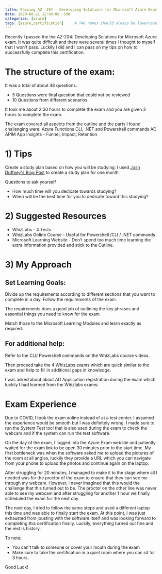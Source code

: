 ```yaml
---
title: Passing AZ -204 - Developing Solutions for Microsoft Azure Exam
date: 2020-08-21 12:00:00 -500
categories: [azure]
tags: [azure,certification]     # TAG names should always be lowercase
---
```


Recently I passed the the  AZ-204: Developing Solutions for Microsoft Azure exam. 
It was quite difficult and there were several times I thought to myself that I won't pass. Luckily I did and I can pass on my tips on how to successfully complete this certification.

# The structure of the exam: 

It was a total of about 48 questions.
- 5 Questions were final question that could not be reviewed
- 10 Questions from different scenarios

It took me about 2:30 hours to complete the exam and you are given 3 hours to complete the exam.

The exam covered all aspects from the outline and the parts I found challenging were: 
Azure Functions
CLI, .NET and Powershell commands
AD 
APIM
App Insights - Funnel, Impact, Retention
# 1) Tips

Create a study plan based on how you will be studying:
I used [Josh Duffney's Blog Post](http://duffney.io/AZ103-StudyGuide) to create a study plan for one month 

Questions to ask yourself

- How much time will you dedicate towards studying?
- When will be the best time for you to dedicate toward this studying?

# 2) Suggested Resources

- WhizLabs - 4 Tests
- WhizLabs Online Course - Useful for Powershell /CLI / .NET commands
- Microsoft Learning Website - Don't spend too much time learning the extra information provided and stick to the Outline.

# 3) My Approach

## Set Learning Goals: 

Divide up the requirements according to different sections that you want to complete in a day. Follow the requirements of the exam. 

The requirements does a good job of outlining the key phrases and essential things you need to know for the exam.

Match those to the Microsoft Learning Modules and learn exactly as required. 

## For additional help:
 Refer to the CLI/ Powershell commands on the WhizLabs course videos.

Then proceed take the 4 WhizLabs exams which are quick similar to the exam and help to fill in additional gaps in knowledge.

I was asked about about AD Application registration during the exam which luckily I had learned from the Whizlabs exams: 


# Exam Experience

Due to COVID, I took the exam online instead of at a test center. I assumed the experience would be smooth but I was definitely wrong. I made sure to run the System Test tool that is also used during the exam to check the webcam and if the system can run the test software.

On the day of the exam, I logged into the Azure Exam website and patiently waited for the exam link to be open 30 minutes prior to the start time. My first bottleneck was when the software asked me to upload the pictures of the room at all angles, luckily they provide a URL which you can navigate from your phone to upload the photos and continue again on the laptop. 

After struggling for 20 minutes, I managed to make it to the stage where all I needed was for the proctor of the exam to ensure that they can see me through my webcam. However, I never imagined that this would the challenge that this turned out to be. The proctor on the other line was never able to see my webcam and after struggling for another 1 hour we finally scheduled the exam for the next day.

The next day, I tried to follow the same steps and used a different laptop this time and was able to finally start the exam. At this point, I was just exhausted from jousting with the software itself and was looking forward to completing this certification finally.
Luckily, everything turned out fine and the rest is history.

To note: 

- You can't talk to someone or cover your mouth during the exam
- Make sure to take the certification in a quiet room where you can sit for 3 hours.

Good Luck!